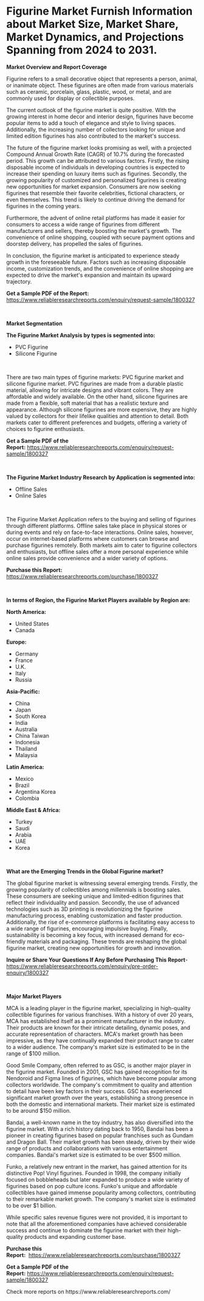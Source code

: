 <p><h1>Figurine Market Furnish Information about Market Size, Market Share, Market Dynamics, and Projections Spanning from 2024 to 2031.</h1></p><p><strong>Market Overview and Report Coverage</strong></p>
<p><p>Figurine refers to a small decorative object that represents a person, animal, or inanimate object. These figurines are often made from various materials such as ceramic, porcelain, glass, plastic, wood, or metal, and are commonly used for display or collectible purposes.</p><p>The current outlook of the figurine market is quite positive. With the growing interest in home decor and interior design, figurines have become popular items to add a touch of elegance and style to living spaces. Additionally, the increasing number of collectors looking for unique and limited edition figurines has also contributed to the market's success.</p><p>The future of the figurine market looks promising as well, with a projected Compound Annual Growth Rate (CAGR) of 10.7% during the forecasted period. This growth can be attributed to various factors. Firstly, the rising disposable income of individuals in developing countries is expected to increase their spending on luxury items such as figurines. Secondly, the growing popularity of customized and personalized figurines is creating new opportunities for market expansion. Consumers are now seeking figurines that resemble their favorite celebrities, fictional characters, or even themselves. This trend is likely to continue driving the demand for figurines in the coming years.</p><p>Furthermore, the advent of online retail platforms has made it easier for consumers to access a wide range of figurines from different manufacturers and sellers, thereby boosting the market's growth. The convenience of online shopping, coupled with secure payment options and doorstep delivery, has propelled the sales of figurines.</p><p>In conclusion, the figurine market is anticipated to experience steady growth in the foreseeable future. Factors such as increasing disposable income, customization trends, and the convenience of online shopping are expected to drive the market's expansion and maintain its upward trajectory.</p></p>
<p><strong>Get a Sample PDF of the Report:</strong> <a href="https://www.reliableresearchreports.com/enquiry/request-sample/1800327">https://www.reliableresearchreports.com/enquiry/request-sample/1800327</a></p>
<p>&nbsp;</p>
<p><strong>Market Segmentation</strong></p>
<p><strong>The Figurine Market Analysis by types is segmented into:</strong></p>
<p><ul><li>PVC Figurine</li><li>Silicone Figurine</li></ul></p>
<p>&nbsp;</p>
<p><p>There are two main types of figurine markets: PVC figurine market and silicone figurine market. PVC figurines are made from a durable plastic material, allowing for intricate designs and vibrant colors. They are affordable and widely available. On the other hand, silicone figurines are made from a flexible, soft material that has a realistic texture and appearance. Although silicone figurines are more expensive, they are highly valued by collectors for their lifelike qualities and attention to detail. Both markets cater to different preferences and budgets, offering a variety of choices to figurine enthusiasts.</p></p>
<p><strong>Get a Sample PDF of the Report:</strong>&nbsp;<a href="https://www.reliableresearchreports.com/enquiry/request-sample/1800327">https://www.reliableresearchreports.com/enquiry/request-sample/1800327</a></p>
<p>&nbsp;</p>
<p><strong>The Figurine Market Industry Research by Application is segmented into:</strong></p>
<p><ul><li>Offline Sales</li><li>Online Sales</li></ul></p>
<p>&nbsp;</p>
<p><p>The Figurine Market Application refers to the buying and selling of figurines through different platforms. Offline sales take place in physical stores or during events and rely on face-to-face interactions. Online sales, however, occur on internet-based platforms where customers can browse and purchase figurines remotely. Both markets aim to cater to figurine collectors and enthusiasts, but offline sales offer a more personal experience while online sales provide convenience and a wider variety of options.</p></p>
<p><strong>Purchase this Report:</strong>&nbsp; <a href="https://www.reliableresearchreports.com/purchase/1800327">https://www.reliableresearchreports.com/purchase/1800327</a></p>
<p>&nbsp;</p>
<p><strong>In terms of Region, the Figurine Market Players available by Region are:</strong></p>
<p>
    <p> <strong> North America: </strong>
        <ul>
            <li>United States</li>
            <li>Canada</li>
        </ul>
        </p> 
    <p> <strong> Europe: </strong>
        <ul>
            <li>Germany</li>
            <li>France</li>
            <li>U.K.</li>
            <li>Italy</li>
            <li>Russia</li>
        </ul>
        </p> 
    <p> <strong> Asia-Pacific: </strong>
        <ul>
            <li>China</li>
            <li>Japan</li>
            <li>South Korea</li>
            <li>India</li>
            <li>Australia</li>
            <li>China Taiwan</li>
            <li>Indonesia</li>
            <li>Thailand</li>
            <li>Malaysia</li>
        </ul>
        </p> 
    <p> <strong> Latin America: </strong>
        <ul>
            <li>Mexico</li>
            <li>Brazil</li>
            <li>Argentina Korea</li>
            <li>Colombia</li>
        </ul>
        </p> 
    <p> <strong> Middle East & Africa: </strong>
        <ul>
            <li>Turkey</li>
            <li>Saudi</li>
            <li>Arabia</li>
            <li>UAE</li>
            <li>Korea</li>
        </ul>
    </p>
    </p>
<p>&nbsp;</p>
<p><strong>What are the Emerging Trends in the Global Figurine market?</strong></p>
<p><p>The global figurine market is witnessing several emerging trends. Firstly, the growing popularity of collectibles among millennials is boosting sales. These consumers are seeking unique and limited-edition figurines that reflect their individuality and passion. Secondly, the use of advanced technologies such as 3D printing is revolutionizing the figurine manufacturing process, enabling customization and faster production. Additionally, the rise of e-commerce platforms is facilitating easy access to a wide range of figurines, encouraging impulsive buying. Finally, sustainability is becoming a key focus, with increased demand for eco-friendly materials and packaging. These trends are reshaping the global figurine market, creating new opportunities for growth and innovation.</p></p>
<p><strong>Inquire or Share Your Questions If Any Before Purchasing This Report</strong>- <a href="https://www.reliableresearchreports.com/enquiry/pre-order-enquiry/1800327">https://www.reliableresearchreports.com/enquiry/pre-order-enquiry/1800327</a></p>
<p>&nbsp;</p>
<p><strong>Major Market Players</strong></p>
<p><p>MCA is a leading player in the figurine market, specializing in high-quality collectible figurines for various franchises. With a history of over 20 years, MCA has established itself as a prominent manufacturer in the industry. Their products are known for their intricate detailing, dynamic poses, and accurate representation of characters. MCA's market growth has been impressive, as they have continually expanded their product range to cater to a wider audience. The company's market size is estimated to be in the range of $100 million.</p><p>Good Smile Company, often referred to as GSC, is another major player in the figurine market. Founded in 2001, GSC has gained recognition for its Nendoroid and Figma lines of figurines, which have become popular among collectors worldwide. The company's commitment to quality and attention to detail have been key factors in their success. GSC has experienced significant market growth over the years, establishing a strong presence in both the domestic and international markets. Their market size is estimated to be around $150 million.</p><p>Bandai, a well-known name in the toy industry, has also diversified into the figurine market. With a rich history dating back to 1950, Bandai has been a pioneer in creating figurines based on popular franchises such as Gundam and Dragon Ball. Their market growth has been steady, driven by their wide range of products and collaborations with various entertainment companies. Bandai's market size is estimated to be over $500 million.</p><p>Funko, a relatively new entrant in the market, has gained attention for its distinctive Pop! Vinyl figurines. Founded in 1998, the company initially focused on bobbleheads but later expanded to produce a wide variety of figurines based on pop culture icons. Funko's unique and affordable collectibles have gained immense popularity among collectors, contributing to their remarkable market growth. The company's market size is estimated to be over $1 billion.</p><p>While specific sales revenue figures were not provided, it is important to note that all the aforementioned companies have achieved considerable success and continue to dominate the figurine market with their high-quality products and expanding customer base.</p></p>
<p><strong>Purchase this Report:</strong>&nbsp;&nbsp;<a href="https://www.reliableresearchreports.com/purchase/1800327">https://www.reliableresearchreports.com/purchase/1800327</a></p>
<p></p>
<p><strong>Get a Sample PDF of the Report:</strong>&nbsp;<a href="https://www.reliableresearchreports.com/enquiry/request-sample/1800327">https://www.reliableresearchreports.com/enquiry/request-sample/1800327</a></p>
<p>Check more reports on https://www.reliableresearchreports.com/</p>